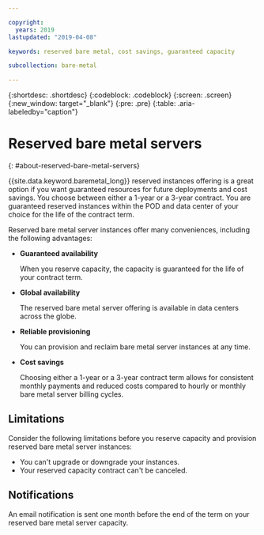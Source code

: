 ```yaml
---

copyright:
  years: 2019
lastupdated: "2019-04-08"

keywords: reserved bare metal, cost savings, guaranteed capacity

subcollection: bare-metal

---
```


{:shortdesc: .shortdesc}
{:codeblock: .codeblock}
{:screen: .screen}
{:new_window: target="_blank"}
{:pre: .pre}
{:table: .aria-labeledby="caption"}

# Reserved bare metal servers
{: #about-reserved-bare-metal-servers}

{{site.data.keyword.baremetal_long}} reserved instances offering is a great option if you want guaranteed resources for future deployments and cost savings. You choose between either a 1-year or a 3-year contract. You are guaranteed reserved instances within the POD and data center of your choice for the life of the contract term.

Reserved bare metal server instances offer many conveniences, including the following advantages:

* **Guaranteed availability**

    When you reserve capacity, the capacity is guaranteed for the life of your contract term.

* **Global availability**

    The reserved bare metal server offering is available in data centers across the globe.

* **Reliable provisioning**

   You can provision and reclaim bare metal server instances at any time.

* **Cost savings**

    Choosing either a 1-year or a 3-year contract term allows for consistent monthly payments and reduced costs compared to hourly or monthly bare metal server billing cycles.

## Limitations

Consider the following limitations before you reserve capacity and provision reserved bare metal server instances:

* You can't upgrade or downgrade your instances.
* Your reserved capacity contract can't be canceled.

## Notifications

An email notification is sent one month before the end of the term on your reserved bare metal server capacity.
